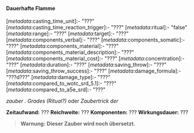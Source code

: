 #### Dauerhafte Flamme
<!-- markdownlint-disable link-image-reference-definitions -->
<!-- spell-checker:words added amount avoids casting concentration damage different duration emphasis ends english false formula hour halves hours kommagetrennt mechanics minutes reaction ritual same saving school somatic special spell throw true wording wotc -->
<!-- spell-checker:words continual -->
[_metadata_:spell_name]:- "Dauerhafte Flamme"
[_metadata_:spell_name_english]:- "Continual Flame"
[_metadata_:spell_school]:- "???"
[_metadata_:spell_level]:- "???"
[_metadata_:casting_time_amount]:- "???"
[_metadata_:casting_time_unit]:- "???" <!-- "action", "bonus action", "reaction", "minute", "minutes", "hour", "hours" -->
[_metadata_:casting_time_reaction_trigger]:- "???"
[_metadata_:ritual]:- "false" <!-- "true" oder "false" -->
[_metadata_:range]:- "???"
[_metadata_:target]:- "???"
[_metadata_:components_verbal]:- "???" <!-- "true" oder "false" -->
[_metadata_:components_somatic]:- "???" <!-- "true" oder "false" -->
[_metadata_:components_material]:- "???" <!-- "true" oder "false" -->
[_metadata_:components_material_description]:- "???"
[_metadata_:components_material_cost]:- "???"
[_metadata_:concentration]:- "???" <!-- "true" oder "false" -->
[_metadata_:duration]:- "???"
[_metadata_:saving_throw]:- "???"
[_metadata_:saving_throw_success]:- "???" <!-- "halves_damage", "avoids_effect", "ends_effect", "special"; falls mehrere wahr sind, kommagetrennt einfügen -->
[_metadata_:damage_formula]:- "???d???"
[_metadata_:damage_type]:- "???"
[_metadata_:compared_to_wotc_srd_5.1]:- "???" <!-- "mechanics_same_wording_same", "mechanics_same_wording_different", "mechanics_different_wording_different" oder "added" -->
[_metadata_:compared_to_a5e_srd]:- "???" <!-- "mechanics_same_wording_different", "mechanics_different_wording_different" oder "added" -->
<!-- markdownlint-disable-next-line no-emphasis-as-heading -->
_<X>zauber <n>. Grades (Ritual?)_ oder _Zaubertrick der <X>_

**Zeitaufwand:** ???
**Reichweite:** ???
**Komponenten:** ???
**Wirkungsdauer:** ???
> **Warnung:**
> **Dieser Zauber wird noch übersetzt.**
